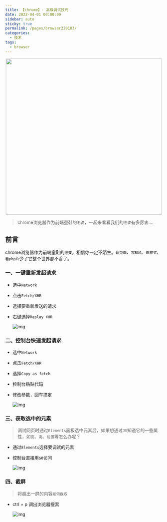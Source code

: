 ```yaml
---
title: 【chrome】- 高级调试技巧
date: 2022-04-01 00:00:00
sidebar: auto
sticky: true
permalink: /pages/browser220103/
categories: 
  - 技术
tags: 
  - browser
---
```


<p align="center">
  <img width="500" src="https://p1-jj.byteimg.com/tos-cn-i-t2oaga2asx/gold-user-assets/2020/7/8/1732edeb522e3277~tplv-t2oaga2asx-zoom-crop-mark:1304:1304:1304:734.awebp"/>
</p>


> chrome浏览器作为前端童鞋的`老婆`，一起来看看我们的`老婆`有多厉害....

<!-- more -->

## 前言

chrome浏览器作为前端童鞋的`老婆`，相信你一定不陌生。`调页面`、`写BUG`、`画样式`、`看php片`少了它整个世界都不香了。

### 一、一键重新发起请求

- 选中`Network`

- 点击`Fetch/XHR`

- 选择要重新发送的请求

- 右键选择`Replay XHR`

  ![img](https://p3-juejin.byteimg.com/tos-cn-i-k3u1fbpfcp/e056245b2a9e4e6dbfb39db6903f9275~tplv-k3u1fbpfcp-zoom-in-crop-mark:1304:0:0:0.awebp)

### 二、控制台快速发起请求

- 选中`Network`

- 点击`Fetch/XHR`

- 选择`Copy as fetch`

- 控制台粘贴代码

- 修改参数，回车搞定

  ![img](https://p3-juejin.byteimg.com/tos-cn-i-k3u1fbpfcp/f91af146bbee42cc9e99badf83de83a8~tplv-k3u1fbpfcp-zoom-in-crop-mark:1304:0:0:0.awebp)

### 三、获取选中的元素

> 调试网页时通过`Elements`面板选中元素后，如果想通过`JS`知道它的一些属性，如`宽`、`高`、`位置`等怎么办呢？

- 通过`Elements`选择要调试的元素

- 控制台直接用`$0`访问

  ![img](https://p3-juejin.byteimg.com/tos-cn-i-k3u1fbpfcp/4fd8a970c19842a7b73ee5d43f64efa6~tplv-k3u1fbpfcp-zoom-in-crop-mark:1304:0:0:0.awebp)

### 四、截屏

> 将超出一屏的内容`如何截取`

- ctrl + p 调出浏览器搜索

  ![img](https://p3-juejin.byteimg.com/tos-cn-i-k3u1fbpfcp/d6626dd2efcf4fafb01fb354275c5c33~tplv-k3u1fbpfcp-zoom-in-crop-mark:1304:0:0:0.awebp)



